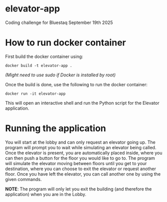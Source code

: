 # elevator-app
Coding challenge for Bluestaq September 19th 2025

# How to run docker container
First build the docker container using:

```docker build -t elevator-app .```

_(Might need to use sudo if Docker is installed by root)_

Once the build is done, use the following to run the docker container:

```docker run -it elevator-app```

This will open an interactive shell and run the Python script for the Elevator application. 

# Running the application
You will start at the lobby and can only request an elevator going up. The program will prompt you to wait while simulating an elevator being called. Once the elevator is present, you are automatically placed inside, where you can then push a button for the floor you would like to go to. The program will simulate the elevator moving between floors until you get to your destination, where you can choose to exit the elevator or request another floor. Once you have left the elevator, you can call another one by using the given commands. 

**NOTE**: The program will only let you exit the building (and therefore the application) when you are in the Lobby.

